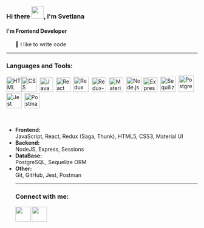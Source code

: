 <h3>Hi there <img src="https://github.com/blackcater/blackcater/raw/main/images/Hi.gif" height="32"/>, I'm Svetlana</h3>
<h4>I'm Frontend Developer</h4>
<ul dir="auto" type="none">
<li>🧡 I like to write code</li>
</ul>
<hr></hr>
<h3>Languages and Tools:</h3>
<p>
<span><img alt="HTML" height="40" src="https://upload.wikimedia.org/wikipedia/commons/thumb/6/61/HTML5_logo_and_wordmark.svg/1200px-HTML5_logo_and_wordmark.svg.png"</span><span><img alt="CSS" height="40" src="https://user-images.githubusercontent.com/92839518/172957815-d2a35301-75d6-46ab-b5c4-6b6128240dee.png" ></span>&nbsp;&nbsp;<span><img alt="JavaScript" height="38" width="35" src="https://cdn-icons-png.flaticon.com/512/541/541509.png"></span>&nbsp;&nbsp;<span><img alt="React" height="38" src="https://upload.wikimedia.org/wikipedia/commons/thumb/a/a7/React-icon.svg/1200px-React-icon.svg.png"></span>&nbsp;&nbsp;<span><img alt="Redux" height="40" src="https://user-images.githubusercontent.com/92839518/172959761-f08a0abb-ba61-4692-bfac-95552d08e370.png"></span>&nbsp;&nbsp;<span><img alt="Redux-Saga" height="38" src="https://redux-saga.js.org/img/Redux-Saga-Logo.png"></span>&nbsp;&nbsp;<span><img alt="MaterialUI" height="38" src="https://user-images.githubusercontent.com/92839518/172960552-82318c14-8713-4b88-9eca-41ebcac54fed.png"></span>&nbsp;&nbsp;<span><img alt="Node.js" height="40" src="https://catethysis.ru/wp-content/uploads/2013/09/nodejslogo.png"></span>&nbsp;<span><img alt="Express.js" height="38" src="https://buttercms.com/static/images/tech_banners/ExpressJS.png"></span>&nbsp;&nbsp;<span><img alt="Sequilize" height="40" src="https://user-images.githubusercontent.com/92839518/172965183-8c170814-97a3-4c63-b3d9-c0a9aa4170f2.png"></span>&nbsp;&nbsp;<span><img alt="Postgres" height="43" width="40" src="https://user-images.githubusercontent.com/92839518/172965345-e305dcf4-076d-4620-a6f4-d5b01269f745.png"></span>&nbsp;&nbsp;<span><img alt="Jest" height="40" src="https://user-images.githubusercontent.com/92839518/172965614-c2c3e2ad-fed3-4df8-9f1b-3ca4d7181f8e.jpeg"></span>&nbsp;&nbsp;<span><img alt="Postman" height="40" src="https://res.cloudinary.com/postman/image/upload/t_team_logo/v1629869194/team/2893aede23f01bfcbd2319326bc96a6ed0524eba759745ed6d73405a3a8b67a8"></span>
</p>

<br>
<ul>
  <li><b>Frontend:</b></li>
  JavaScript, React, Redux (Saga, Thunk), HTML5, CSS3, Material UI
  <li><b>Backend:</b></li>
  NodeJS, Express, Sessions
  <li><b>DataBase:</b></li>
PostgreSQL, Sequelize ORM
  <li><b>Other:</b></li>
Git, GitHub, Jest, Postman
<br>

<hr></hr>


<h3>Connect with me:</h3>
<a name="user-content-telegram" href="https://t.me/svetalisya" rel="nofollow"><img align="left" width="40px" src="https://user-images.githubusercontent.com/92839518/172941685-4ff96c69-86c1-4860-8ddd-452b00574791.png"></a>
<a name="user-content-email" href="mailto:lisitsova1@gmail.com" target="_blank"><img align="left" width="40px" 
src="https://user-images.githubusercontent.com/92839518/172940822-c9292eaf-cfdd-4675-81e1-229a6ede37b0.png"></a>
<br>
<br>
<br>



<!--

**Shiianova-S/Shiianova-S** is a ✨ _special_ ✨ repository because its `README.md` (this file) appears on your GitHub profile.

Here are some ideas to get you started:

- 🔭 I’m currently working on ...
- 🌱 I’m currently learning ...
- 👯 I’m looking to collaborate on ...
- 🤔 I’m looking for help with ...


- 💬 Ask me about ...
- 📫 How to reach me: ...
- 😄 Pronouns: ...
- ⚡ Fun fact: ...
-->

